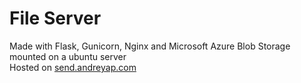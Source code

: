 
# File Server 

Made with Flask, Gunicorn, Nginx and Microsoft Azure Blob Storage mounted on a ubuntu server
<br>Hosted on [send.andreyap.com](https://send.andreyap.com)
